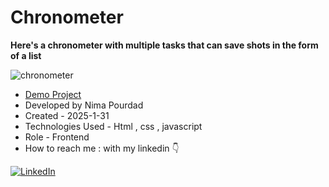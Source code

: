 # Chronometer
**Here's a chronometer with multiple tasks that can save shots in the form of a list**

![chronometer](https://github.com/user-attachments/assets/d968c0d7-737d-4b90-9cec-b9bdd8e1f9f8)
- [Demo Project](https://nima-frontend.github.io/chronometer/)
- Developed by Nima Pourdad
- Created - 2025-1-31
- Technologies Used - Html , css , javascript
- Role - Frontend
- How to reach me : with my linkedin  👇
  
[![LinkedIn](https://img.shields.io/badge/LinkedIn-0077B5?style=for-the-badge&logo=linkedin&logoColor=white)](https://linkedin.com/in/nima-pourdad-b2a5bb331)
